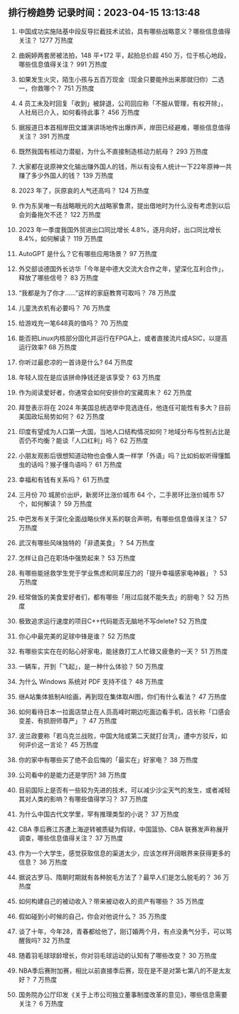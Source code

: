 
## 排行榜趋势 记录时间：2023-04-15 13:13:48
  
  1. 中国成功实施陆基中段反导拦截技术试验，具有哪些战略意义？哪些信息值得关注？ 1277 万热度
    
  2. 曲婉婷两套房被法拍，148 平+172 平，起拍总价超 450 万，位于核心地段，哪些信息值得关注？ 991 万热度
    
  3. 如果发生火灾，陌生小孩与五百万现金（现金只要能拎出来那就归你）二选一，你救哪个？ 751 万热度
    
  4. 4 员工未及时回复「收到」被辞退，公司回应称「不服从管理，有权开除」，人社局已介入，如何看待此事？ 456 万热度
    
  5. 据报道日本首相岸田文雄演讲场地传出爆炸声，岸田已经避难，哪些信息值得关注？ 391 万热度
    
  6. 既然我国有核动力潜艇，为什么不直接制造核动力航母？ 293 万热度
    
  7. 大家都在说原神文化输出赚外国人的钱，所以有没有人统计一下22年原神一共赚了多少外国人的钱？ 139 万热度
    
  8. 2023 年了，灰原哀的人气还高吗？ 124 万热度
    
  9. 作为东吴唯一有战略眼光的大战略家鲁肃，提出借地时为什么没有考虑到以后会刘备拖欠不还？ 122 万热度
    
  10. 2023 年一季度我国外贸进出口同比增长 4.8%，逐月向好，出口同比增长 8.4%，如何解读？ 119 万热度
    
  11. AutoGPT 是什么？它有哪些应用场景？ 97 万热度
    
  12. 外交部谈德国外长访华「今年是中德大交流大合作之年，望深化互利合作」，释放了哪些信号？ 83 万热度
    
  13. “我都是为了你才……”这样的家庭教育可取吗？ 78 万热度
    
  14. 儿童洗衣机有必要吗？ 76 万热度
    
  15. 给游戏充一笔648真的值吗？ 70 万热度
    
  16. 能否把Linux内核部分固化并运行在FPGA上，或者直接流片成ASIC，以提高运行效率? 68 万热度
    
  17. 你听过最悲凉的一首诗是什么? 64 万热度
    
  18. 年轻人现在是应该拼命挣钱还是该享受？ 63 万热度
    
  19. 作为阅读爱好者，你通常会如何安排你的宝藏周末？ 62 万热度
    
  20. 拜登表示将在 2024 年美国总统选举中竞选连任，他连任可能性有多大？目前美国政坛局势如何？ 62 万热度
    
  21. 印度有望成为人口第一大国，当地人口结构情况如何？地域分布与性别占比是否仍不均衡？能谈「人口红利」吗？ 62 万热度
    
  22. 小朋友观影后很想知道动物也会像人类一样学「外语」吗？比如蚂蚁听得懂瓢虫的话吗？猴子懂鸟语吗？ 61 万热度
    
  23. 幸福和有钱有关系吗？ 61 万热度
    
  24. 三月份 70 城房价出炉，新房环比涨价城市 64 个，二手房环比涨价城市 57 个，如何解读？ 59 万热度
    
  25. 中巴发布关于深化全面战略伙伴关系的联合声明，有哪些信息值得关注？ 57 万热度
    
  26. 武汉有哪些风味独特的「非遗美食」？ 54 万热度
    
  27. 怎样让自己在职场中强势起来？ 53 万热度
    
  28. 有哪些能拯救学生党于学业焦虑和同辈压力的「提升幸福感家电神器」？ 53 万热度
    
  29. 经常做饭的美食爱好者们，都有哪些「用过后就不能失去」的厨电？ 52 万热度
    
  30. 极致追求运行速度的项目C++代码能否无脑地不写delete? 52 万热度
    
  31. 你心中最完美的足球中锋是谁？ 52 万热度
    
  32. 有哪些实实在在的贴心好家电，能拯救打工人忙碌又疲惫的一天？ 51 万热度
    
  33. 一辆车，开到「飞起」，是一种什么体验？ 50 万热度
    
  34. 为什么 Windows 系统对 PDF 支持不佳？ 48 万热度
    
  35. 继A站集体抵制AI绘画，再到现在集体取AI图，你们有什么看法？ 47 万热度
    
  36. 如何看待日本一拉面店禁止在人员高峰时期边吃面边看手机，店长称「口感会变差、有损厨师尊严」？ 47 万热度
    
  37. 波兰政要称「若乌克兰战败，中国大陆或第二天就打台湾」，遭中方驳斥，如何评价这一言论？ 45 万热度
    
  38. 你的家中有哪些买了绝不会后悔的「最实在」好家电？ 38 万热度
    
  39. 公司看中的是能力还是学历? 38 万热度
    
  40. 目前国际上是否有一些较为先进的技术，可以减少沙尘天气的发生，或者减轻其对人类的影响？有哪些值得学习？ 37 万热度
    
  41. 为什么中国古代文学里，罕有推理类型的小说？ 37 万热度
    
  42. CBA 季后赛江苏遭上海逆转被质疑为假球，中国篮协、CBA 联赛发声称展开调查，哪些信息值得关注？ 37 万热度
    
  43. 作为一个大学生，感觉获取信息的渠道太少，应该怎样开阔眼界来获得更多的信息？ 36 万热度
    
  44. 据说古罗马、隋朝时期就有各种脱毛方法了？最早人们是怎么脱毛的？ 36 万热度
    
  45. 如何构建自己的被动收入？带来被动收入的资产有哪些？ 35 万热度
    
  46. 假如碰到小时候的自己，你会对他说什么？ 35 万热度
    
  47. 谈了十年，今年28，青春都给他了，刚订婚两个月，有点没勇气分手，可以骂醒我吗? 32 万热度
    
  48. 随着羽毛球球龄增长，你对羽毛球运动的认知有了哪些改变？ 30 万热度
    
  49. NBA季后赛附加赛，相比以前直接季后赛，现在是不是对第七第八的不是太友好？ 7 万热度
    
  50. 国务院办公厅印发《关于上市公司独立董事制度改革的意见》，哪些信息需要关注？ 6 万热度
    